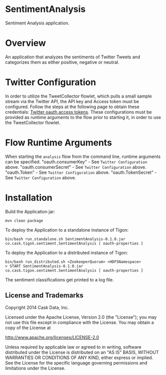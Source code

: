 SentimentAnalysis
=================
Sentiment Analysis application.

Overview
========
An application that analyzes the sentiments of Twitter Tweets and categorizes them as either positive, negative or neutral.

Twitter Configuration
=====================
In order to utilize the TweetCollector flowlet, which pulls a small sample stream via the Twitter API, the API key and Access token must be configured.
Follow the steps at the following page to obtain these credentials: [Twitter oauth access tokens](https://dev.twitter.com/oauth/overview/application-owner-access-tokens).
These configurations must be provided as runtime arguments to the flow prior to starting it, in order to use the TweetCollector flowlet.

Flow Runtime Arguments
======================
When starting the ```analysis``` flow from the command line, runtime arguments can be specified.
"oauth.consumerKey" - See ```Twitter Configuration``` above.
"oauth.consumerSecret" - See ```Twitter Configuration``` above.
"oauth.Token" - See ```Twitter Configuration``` above.
"oauth.TokenSecret" - See ```Twitter Configuration``` above.

Installation
============

Build the Application jar:
```
mvn clean package
```

To deploy the Application to a standalone instance of Tigon:
```
bin/bash run_standalone.sh SentimentAnalysis-0.1.0.jar co.cask.tigon.sentiment.SentimentAnalysis [ oauth-properties ]
```

To deploy the Application to a distributed instance of Tigon:
```
bin/bash run_distributed.sh <ZookeeperQuorum> <HDFSNamespace>
> START SentimentAnalysis-0.1.0.jar co.cask.tigon.sentiment.SentimentAnalysis [ oauth-properties ]
```

The sentiment classifications get printed to a log file.

## License and Trademarks

Copyright 2014 Cask Data, Inc.

Licensed under the Apache License, Version 2.0 (the "License"); you may not
use this file except in compliance with the License. You may obtain a copy of
the License at

http://www.apache.org/licenses/LICENSE-2.0

Unless required by applicable law or agreed to in writing, software
distributed under the License is distributed on an "AS IS" BASIS, WITHOUT
WARRANTIES OR CONDITIONS OF ANY KIND, either express or implied. See the
License for the specific language governing permissions and limitations under
the License.

